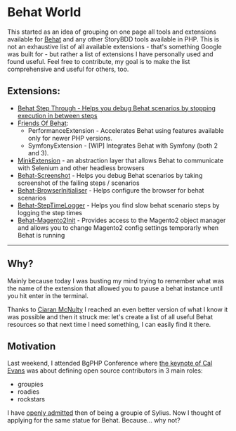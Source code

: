 Behat World
===========

This started as an idea of grouping on one page all tools and extensions available for [Behat](http://behat.org/en/latest/) and any other StoryBDD tools available in PHP. This is not an exhaustive list of all available extensions - that's something Google was built for - but rather a list of extensions I have personally used and found useful. Feel free to contribute, my goal is to make the list comprehensive and useful for others, too.

Extensions:
-----------

 - [Behat Step Through - Helps you debug Behat scenarios by stopping
   execution in between steps](https://github.com/ciaranmcnulty/behat-stepthroughextension)
 - [Friends Of Behat](https://github.com/FriendsOfBehat):
	 - PerformanceExtension - Accelerates Behat using features available only for newer PHP versions.
	 - SymfonyExtension - [WIP] Integrates Behat with Symfony (both 2 and 3).
 - [MinkExtension](https://github.com/Behat/MinkExtension) - an abstraction layer that allows Behat to communicate with Selenium and other headless browsers
 - [Behat-Screenshot](https://github.com/elvetemedve/behat-screenshot) - Helps you debug Behat scenarios by taking screenshot of the failing steps / scenarios
 - [Behat-BrowserInitialiser](https://github.com/tkotosz/behat-browser-initialiser) - Helps configure the browser for behat scenarios
 - [Behat-StepTimeLogger](https://github.com/tkotosz/behat-step-time-logger) - Helps you find slow behat scenario steps by logging the step times
 - [Behat-Magento2Init](https://github.com/tkotosz/behat-magento2-init) - Provides access to the Magento2 object manager and allows you to change Magento2 config settings temporarly when Behat is running

----------


Why?
----

Mainly because today I was busting my mind trying to remember what was the name of the extension that allowed you to pause a behat instance until you hit enter in the terminal.

Thanks to [Ciaran McNulty](https://twitter.com/CiaranMcNulty/status/786141376945725442) I reached an even better version of what I know it was possible and then it struck me: let's create a list of all useful Behat resources so that next time I need something, I can easily find it there.

Motivation
----------
Last weekend, I attended BgPHP Conference where [the keynote of Cal Evans](https://joind.in/event/bulgaria-php-2016/groupies-roadies-rockstars) was about defining open source contributors in 3 main roles:

 - groupies
 - roadies
 - rockstars

I have [openly admitted](https://twitter.com/GabiUdrescu/status/785124150914453504) then of being a groupie of Sylius. Now I thought of applying for the same statue for Behat. Because... why not?
